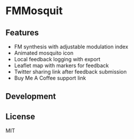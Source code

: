 # FMMosquit
## Features
- FM synthesis with adjustable modulation index
- Animated mosquito icon
- Local feedback logging with export
- Leaflet map with markers for feedback
- Twitter sharing link after feedback submission
- Buy Me A Coffee support link

## Development
## License
MIT
